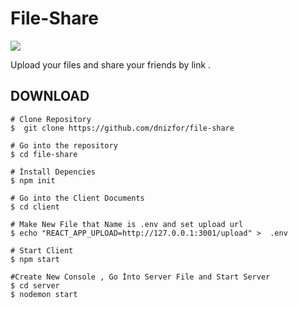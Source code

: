 # File-Share
![](https://user-images.githubusercontent.com/86577022/133850443-68e3bab0-8bea-43d1-ac06-8aa1a398bf6d.png)

Upload your files and share your friends by link .

## DOWNLOAD

```` 
# Clone Repository
$  git clone https://github.com/dnizfor/file-share
````

```` 
# Go into the repository
$ cd file-share
````

```` 
# İnstall Depencies
$ npm init
````

```` 
# Go into the Client Documents
$ cd client
````

```` 
# Make New File that Name is .env and set upload url
$ echo "REACT_APP_UPLOAD=http://127.0.0.1:3001/upload" >  .env
````

```` 
# Start Client
$ npm start
````

```` 
#Create New Console , Go İnto Server File and Start Server
$ cd server
$ nodemon start

````

